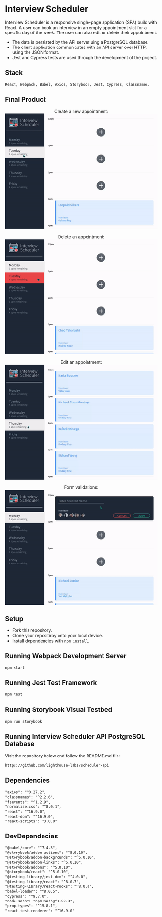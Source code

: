 # Interview Scheduler

Interview Scheduler is a responsive single-page application (SPA) build with React. A user can book an interview in an empty appointment slot for a specific day of the week. The user can also edit or delete their appointment. 

- The data is persisted by the API server uing a PostgreSQL database.
- The client application communicates with an API server over HTTP, using the JSON format.
- Jest and Cypress tests are used through the development of the project.

## Stack
```sh
React, Webpack, Babel, Axios, Storybook, Jest, Cypress, Classnames.
```
## Final Product
<p align="center">
Create a new appointment:
  <img 
    src="https://raw.githubusercontent.com/rafnobrega/scheduler/master/docs/Create%20new%20appointment.gif"
  >
</p>
<p align="center">
Delete an appointment:
  <img 
    src="https://raw.githubusercontent.com/rafnobrega/scheduler/master/docs/Delete%20an%20appointment.gif"
  >
</p>
<p align="center">
Edit an appointment:
  <img 
    src="https://raw.githubusercontent.com/rafnobrega/scheduler/master/docs/Edit%20an%20appointment.gif"
  >
</p>
<p align="center">
Form validations:
  <img 
    src="https://raw.githubusercontent.com/rafnobrega/scheduler/master/docs/Validations.gif"
  >
</p>


## Setup

- Fork this repository.
- Clone your repositiroy onto your local device.
- Install dependencies with `npm install`.

## Running Webpack Development Server

```sh
npm start
```

## Running Jest Test Framework

```sh
npm test
```

## Running Storybook Visual Testbed

```sh
npm run storybook
```
## Running Interview Scheduler API PostgreSQL Database
Visit the repository below and follow the README.md file:
```sh
https://github.com/lighthouse-labs/scheduler-api
```

## Dependencies
    "axios": "^0.27.2",
    "classnames": "^2.2.6",
    "fsevents": "^1.2.9",
    "normalize.css": "^8.0.1",
    "react": "^16.9.0",
    "react-dom": "^16.9.0",
    "react-scripts": "3.0.0"

## DevDependecies
    "@babel/core": "^7.4.3",
    "@storybook/addon-actions": "^5.0.10",
    "@storybook/addon-backgrounds": "^5.0.10",
    "@storybook/addon-links": "^5.0.10",
    "@storybook/addons": "^5.0.10",
    "@storybook/react": "^5.0.10",
    "@testing-library/jest-dom": "^4.0.0",
    "@testing-library/react": "^8.0.7",
    "@testing-library/react-hooks": "^8.0.0",
    "babel-loader": "^8.0.5",
    "cypress": "^9.7.0",
    "node-sass": "npm:sass@^1.52.3",
    "prop-types": "^15.8.1",
    "react-test-renderer": "^16.9.0"